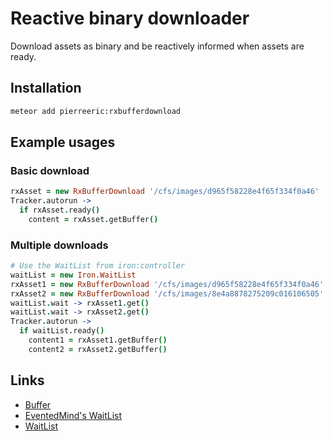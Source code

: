 # Reactive binary downloader
Download assets as binary and be reactively informed when assets are ready.

## Installation
```bash
meteor add pierreeric:rxbufferdownload
```

## Example usages
### Basic download
```coffee
rxAsset = new RxBufferDownload '/cfs/images/d965f58228e4f65f334f0a46'
Tracker.autorun ->
  if rxAsset.ready()
    content = rxAsset.getBuffer()
```

### Multiple downloads
```coffee
# Use the WaitList from iron:controller
waitList = new Iron.WaitList
rxAsset1 = new RxBufferDownload '/cfs/images/d965f58228e4f65f334f0a46'
rxAsset2 = new RxBufferDownload '/cfs/images/8e4a8878275209c016106505'
waitList.wait -> rxAsset1.get()
waitList.wait -> rxAsset2.get()
Tracker.autorun ->
  if waitList.ready()
    content1 = rxAsset1.getBuffer()
    content2 = rxAsset2.getBuffer()
```

## Links
* [Buffer](https://nodejs.org/api/buffer.html)
* [EventedMind's WaitList](https://www.eventedmind.com/feed/the-reactive-waitlist-data-structure)
* [WaitList](https://github.com/iron-meteor/iron-controller/blob/master/lib/wait_list.js)
